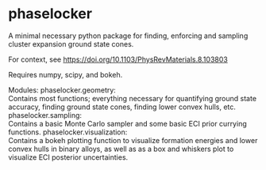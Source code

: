 # phaselocker
A minimal necessary python package for finding, enforcing and sampling cluster expansion ground state cones.

For context, see https://doi.org/10.1103/PhysRevMaterials.8.103803 

Requires numpy, scipy, and bokeh. 

Modules: 
phaselocker.geometry:  
  Contains most functions; everything necessary for quantifying ground state accuracy, finding ground state cones, finding lower convex hulls, etc. 
phaselocker.sampling:  
  Contains a basic Monte Carlo sampler and some basic ECI prior currying functions. 
phaselocker.visualization:  
  Contains a bokeh plotting function to visualize formation energies and lower convex hulls in binary alloys, as well as as a box and whiskers plot to visualize ECI posterior uncertainties. 

